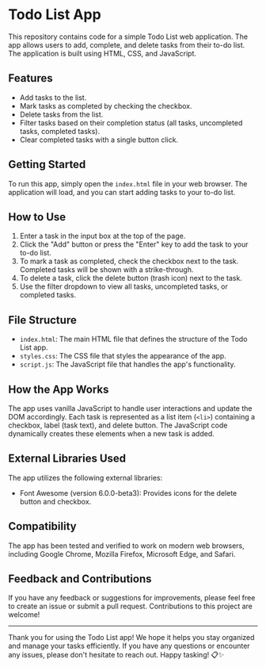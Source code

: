 # Todo List App

This repository contains code for a simple Todo List web application. The app allows users to add, complete, and delete tasks from their to-do list. The application is built using HTML, CSS, and JavaScript.

## Features

- Add tasks to the list.
- Mark tasks as completed by checking the checkbox.
- Delete tasks from the list.
- Filter tasks based on their completion status (all tasks, uncompleted tasks, completed tasks).
- Clear completed tasks with a single button click.

## Getting Started

To run this app, simply open the `index.html` file in your web browser. The application will load, and you can start adding tasks to your to-do list.

## How to Use

1. Enter a task in the input box at the top of the page.
2. Click the "Add" button or press the "Enter" key to add the task to your to-do list.
3. To mark a task as completed, check the checkbox next to the task. Completed tasks will be shown with a strike-through.
4. To delete a task, click the delete button (trash icon) next to the task.
5. Use the filter dropdown to view all tasks, uncompleted tasks, or completed tasks.

## File Structure

- `index.html`: The main HTML file that defines the structure of the Todo List app.
- `styles.css`: The CSS file that styles the appearance of the app.
- `script.js`: The JavaScript file that handles the app's functionality.

## How the App Works

The app uses vanilla JavaScript to handle user interactions and update the DOM accordingly. Each task is represented as a list item (`<li>`) containing a checkbox, label (task text), and delete button. The JavaScript code dynamically creates these elements when a new task is added.

## External Libraries Used

The app utilizes the following external libraries:

- Font Awesome (version 6.0.0-beta3): Provides icons for the delete button and checkbox.

## Compatibility

The app has been tested and verified to work on modern web browsers, including Google Chrome, Mozilla Firefox, Microsoft Edge, and Safari.


## Feedback and Contributions

If you have any feedback or suggestions for improvements, please feel free to create an issue or submit a pull request. Contributions to this project are welcome!

---

Thank you for using the Todo List app! We hope it helps you stay organized and manage your tasks efficiently. If you have any questions or encounter any issues, please don't hesitate to reach out. Happy tasking! 📋✨
